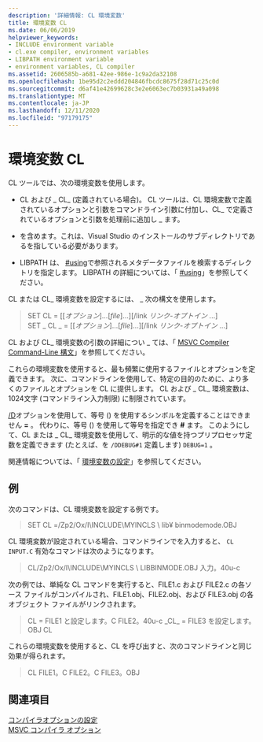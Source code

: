```yaml
---
description: '詳細情報: CL 環境変数'
title: 環境変数 CL
ms.date: 06/06/2019
helpviewer_keywords:
- INCLUDE environment variable
- cl.exe compiler, environment variables
- LIBPATH environment variable
- environment variables, CL compiler
ms.assetid: 2606585b-a681-42ee-986e-1c9a2da32108
ms.openlocfilehash: 1be95d2c2eddd204846fbcdc8675f28d71c25c0d
ms.sourcegitcommit: d6af41e42699628c3e2e6063ec7b03931a49a098
ms.translationtype: MT
ms.contentlocale: ja-JP
ms.lasthandoff: 12/11/2020
ms.locfileid: "97179175"
---
```

# <a name="cl-environment-variables"></a>環境変数 CL

CL ツールでは、次の環境変数を使用します。

- CL および \_ CL_ (定義されている場合)。 CL ツールは、CL 環境変数で定義されているオプションと引数をコマンドライン引数に付加し、CL_ で定義されているオプションと引数を処理前に追加し \_ ます。

- を含めます。これは、Visual Studio のインストールのサブディレクトリであるを指している必要があります。

- LIBPATH は、 [#using](../../preprocessor/hash-using-directive-cpp.md)で参照されるメタデータファイルを検索するディレクトリを指定します。 LIBPATH の詳細については、「 [#using](../../preprocessor/hash-using-directive-cpp.md)」を参照してください。

CL または CL_ 環境変数を設定するには、 \_ 次の構文を使用します。

> SET CL = [[*オプション*]...[*file*]...][/link *リンク-オプトイン* ...]\
> SET \_ CL \_ = [[*オプション*]...[*file*]...][/link *リンク-オプトイン* ...]

CL および CL_ 環境変数の引数の詳細につい \_ ては、「 [MSVC Compiler Command-Line 構文](compiler-command-line-syntax.md)」を参照してください。

これらの環境変数を使用すると、最も頻繁に使用するファイルとオプションを定義できます。 次に、コマンドラインを使用して、特定の目的のために、より多くのファイルとオプションを CL に提供します。 CL および \_ CL_ 環境変数は、1024文字 (コマンドライン入力制限) に制限されています。

[/D](d-preprocessor-definitions.md)オプションを使用して、等号 () を使用するシンボルを定義することはできません **=** 。 代わりに、等号 () を使用して等号を指定でき **#** ます。 このようにして、CL または \_ CL_ 環境変数を使用して、明示的な値を持つプリプロセッサ定数を定義できます (たとえば、を `/DDEBUG#1` 定義します) `DEBUG=1` 。

関連情報については、「 [環境変数の設定](../setting-the-path-and-environment-variables-for-command-line-builds.md)」を参照してください。

## <a name="examples"></a>例

次のコマンドは、CL 環境変数を設定する例です。

> SET CL =/Zp2/Ox/I\INCLUDE\MYINCLS \ lib¥ binmodemode.OBJ

CL 環境変数が設定されている場合、コマンドラインでを入力すると、 `CL INPUT.C` 有効なコマンドは次のようになります。

> CL/Zp2/Ox/I\INCLUDE\MYINCLS \ LIBBINMODE.OBJ 入力。40u-c

次の例では、単純な CL コマンドを実行すると、FILE1.c および FILE2.c の各ソース ファイルがコンパイルされ、FILE1.obj、FILE2.obj、および FILE3.obj の各オブジェクト ファイルがリンクされます。

> CL = FILE1 と設定します。C FILE2。40u-c
> \_CL_ = FILE3 を設定します。OBJ
> CL

これらの環境変数を使用すると、CL を呼び出すと、次のコマンドラインと同じ効果が得られます。

> CL FILE1。C FILE2。C FILE3。OBJ

## <a name="see-also"></a>関連項目

[コンパイラオプションの設定](compiler-command-line-syntax.md) \
[MSVC コンパイラ オプション](compiler-options.md)
